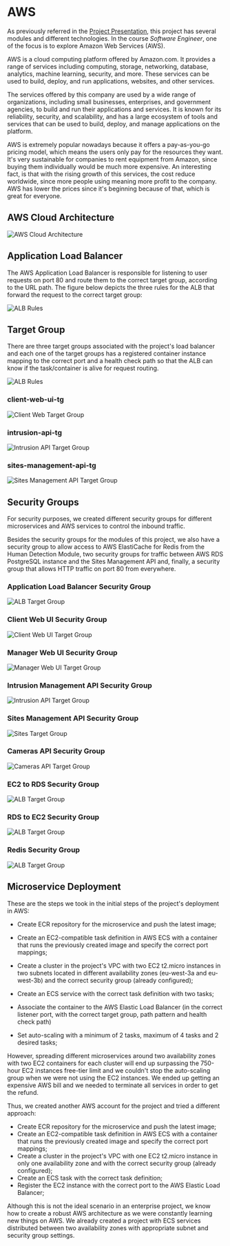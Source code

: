 # AWS 

As previously referred in the [Project Presentation](https://es-docusaurus-documentation.netlify.app/docs/hello/), this project has several modules and different technologies. In the course *Software Engineer*, one of the focus is to explore Amazon Web Services (AWS).  

AWS is a cloud computing platform offered by Amazon.com. It provides a range of services including computing, storage, networking, database, analytics, machine learning, security, and more. These services can be used to build, deploy, and run applications, websites, and other services.

The services offered by this company are used by a wide range of organizations, including small businesses, enterprises, and government agencies, to build and run their applications and services. It is known for its reliability, security, and scalability, and has a large ecosystem of tools and services that can be used to build, deploy, and manage applications on the platform.

AWS is extremely popular nowadays because it offers a pay-as-you-go pricing model, which means the users only pay for the resources they want. It's very sustainable for companies to rent equipment from Amazon, since buying them individually would be much more expensive. An interesting fact, is that with the rising growth of this services, the cost reduce worldwide, since more people using meaning more profit to the company. AWS has lower the prices since it's beginning because of that, which is great for everyone.


## AWS Cloud Architecture

![AWS Cloud Architecture](../static/img/aws_architecture.png)



## Application Load Balancer

The AWS Application Load Balancer is responsible for listening to user requests on port 80 and route them to the correct target group, according to the URL path. The figure below depicts the three rules for the ALB that forward the request to the correct target group:

![ALB Rules](../static/img/alb_rules.png)




## Target Group

There are three target groups associated with the project's load balancer and each one of the target groups has a registered container instance mapping to the correct port and a health check path so that the ALB can know if the task/container is alive for request routing.

![ALB Rules](../static/img/alb_rules.png)


### client-web-ui-tg

![Client Web Target Group](../static/img/client-tg.png)

### intrusion-api-tg

![Intrusion API Target Group](../static/img/intrusion-tg.png)

### sites-management-api-tg

![Sites Management API Target Group](../static/img/sites-tg.png)





## Security Groups

For security purposes, we created different security groups for different microservices and AWS services to control the inbound traffic. 

Besides the security groups for the modules of this project, we also have a security group to allow access to AWS ElastiCache for Redis from the Human Detection Module, two security groups for traffic between AWS RDS PostgreSQL instance and the Sites Management API and, finally, a security group that allows HTTP traffic on port 80 from everywhere.

### Application Load Balancer Security Group

![ALB Target Group](../static/img/alb-sg.png)

### Client Web UI Security Group

![Client Web UI Target Group](../static/img/client-sg.png)

### Manager Web UI Security Group

![Manager Web UI Target Group](../static/img/manager-sg.png)

### Intrusion Management API Security Group

![Intrusion API Target Group](../static/img/intrusion-sg.png)

### Sites Management API Security Group

![Sites Target Group](../static/img/sites-sg.png)

### Cameras API Security Group

![Cameras API Target Group](../static/img/cameras-sg.png)

### EC2 to RDS Security Group

![ALB Target Group](../static/img/ec2-rds-sg.png)

### RDS to EC2 Security Group

![ALB Target Group](../static/img/rds-ec2-sg.png)

### Redis Security Group

![ALB Target Group](../static/img/redis-sg.png)





## Microservice Deployment

These are the steps we took in the initial steps of the project's deployment in AWS:

- Create ECR repository for the microservice and push the latest image;	

- Create an EC2-compatible task definition in AWS ECS with a container that runs the previously created image and specify the correct port mappings; 

- Create a cluster in the project's VPC with two EC2 t2.micro instances in two subnets located in different availability zones (eu-west-3a and eu-west-3b) and the correct security group (already configured);

- Create an ECS service with the correct task definition with two tasks;

- Associate the container to the AWS Elastic Load Balancer (in the correct listener port, with the correct target group, path pattern and health check path)

- Set auto-scaling with a minimum of 2 tasks, maximum of 4 tasks and 2 desired tasks;

  
However, spreading different microservices around two availability zones with two EC2 containers for each cluster will end up surpassing the 750-hour EC2 instances free-tier limit and we couldn't stop the auto-scaling group when we were not using the EC2 instances. We ended up getting an expensive AWS bill and we needed to terminate all services in order to get the refund.

Thus, we created another AWS account for the project and tried a different approach:

- Create ECR repository for the microservice and push the latest image;	
- Create an EC2-compatible task definition in AWS ECS with a container that runs the previously created image and specify the correct port mappings;
- Create a cluster in the project's VPC with one EC2 t2.micro instance in only one availability zone and with the correct security group (already configured);
- Create an ECS task with the correct task definition;
- Register the EC2 instance with the correct port to the AWS Elastic Load Balancer;

Although this is not the ideal scenario in an enterprise project, we know how to create a robust AWS architecture as we were constantly learning new things on AWS. We already created a project with ECS services distributed between two availability zones with appropriate subnet and security group settings.

  